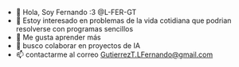 - 👋 Hola, Soy Fernando :3 @L-FER-GT
- 👀 Estoy interesado en problemas de la vida cotidiana que podrian resolverse con programas sencillos
- 🌱 Me gusta aprender más
- 💞️ busco colaborar en proyectos de IA
- 📫 contactarme al correo GutierrezT.LFernando@gmail.com

<!---
L-FER-GT/L-FER-GT is a ✨ special ✨ repository because its `README.md` (this file) appears on your GitHub profile.
You can click the Preview link to take a look at your changes.
--->
